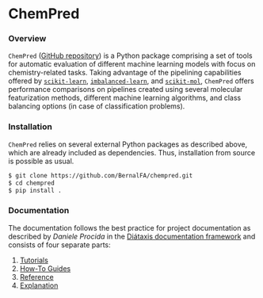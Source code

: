 # ChemPred

### Overview

`ChemPred` ([GitHub repository](https://github.com/BernalFA/chempred)) is a Python package comprising a set of tools for automatic evaluation of different machine learning models with focus on chemistry-related tasks. Taking advantage of the pipelining capabilities offered by [`scikit-learn`](https://scikit-learn.org/stable/), [`imbalanced-learn`](https://imbalanced-learn.org/stable/), and [`scikit-mol`](https://github.com/EBjerrum/scikit-mol), `ChemPred` offers performance comparisons on pipelines created using several molecular featurization methods, different machine learning algorithms, and class balancing options (in case of classification problems).

### Installation

`ChemPred` relies on several external Python packages as described above, which are already included as dependencies. Thus, installation from source is possible as usual.

```bash
$ git clone https://github.com/BernalFA/chempred.git
$ cd chempred
$ pip install .
```

### Documentation

The documentation follows the best practice for project documentation as described by *Daniele Procida* in the [Diátaxis documentation framework](https://diataxis.fr/) and consists of four separate parts:

1. [Tutorials](tutorials.md)
2. [How-To Guides](how-to-guides.md)
3. [Reference](reference.md)
4. [Explanation](explanation.md)